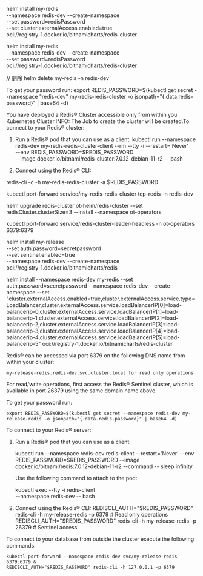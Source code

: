 helm install my-redis \
--namespace redis-dev --create-namespace \
--set password=redisPassword \
--set cluster.externalAccess.enabled=true \
oci://registry-1.docker.io/bitnamicharts/redis-cluster


helm install my-redis \
--namespace redis-dev --create-namespace \
--set password=redisPassword \
oci://registry-1.docker.io/bitnamicharts/redis-cluster


// 删除
helm delete my-redis -n redis-dev

To get your password run:
export REDIS_PASSWORD=$(kubectl get secret --namespace "redis-dev" my-redis-redis-cluster -o jsonpath="{.data.redis-password}" | base64 -d)

You have deployed a Redis&reg; Cluster accessible only from within you Kubernetes Cluster.INFO: The Job to create the cluster will be created.To connect to your Redis&reg; cluster:

1. Run a Redis&reg; pod that you can use as a client:
   kubectl run --namespace redis-dev my-redis-redis-cluster-client --rm --tty -i --restart='Never' \
   --env REDIS_PASSWORD=$REDIS_PASSWORD \
   --image docker.io/bitnami/redis-cluster:7.0.12-debian-11-r2 -- bash

2. Connect using the Redis&reg; CLI:

redis-cli -c -h my-redis-redis-cluster -a $REDIS_PASSWORD


kubectl port-forward service/my-redis-redis-cluster tcp-redis -n redis-dev



helm upgrade redis-cluster ot-helm/redis-cluster --set redisCluster.clusterSize=3 --install --namespace ot-operators



kubectl port-forward service/redis-cluster-leader-headless -n ot-operators 6379:6379




helm install my-release \
--set auth.password=secretpassword \
--set sentinel.enabled=true \
--namespace redis-dev --create-namespace \
oci://registry-1.docker.io/bitnamicharts/redis



helm install --namespace redis-dev my-redis --set auth.password=secretpassword --namespace redis-dev --create-namespace --set "cluster.externalAccess.enabled=true,cluster.externalAccess.service.type=LoadBalancer,cluster.externalAccess.service.loadBalancerIP[0]=load-balancerip-0,cluster.externalAccess.service.loadBalancerIP[1]=load-balancerip-1,cluster.externalAccess.service.loadBalancerIP[2]=load-balancerip-2,cluster.externalAccess.service.loadBalancerIP[3]=load-balancerip-3,cluster.externalAccess.service.loadBalancerIP[4]=load-balancerip-4,cluster.externalAccess.service.loadBalancerIP[5]=load-balancerip-5" oci://registry-1.docker.io/bitnamicharts/redis-cluster




Redis&reg; can be accessed via port 6379 on the following DNS name from within your cluster:

    my-release-redis.redis-dev.svc.cluster.local for read only operations

For read/write operations, first access the Redis&reg; Sentinel cluster, which is available in port 26379 using the same domain name above.



To get your password run:

    export REDIS_PASSWORD=$(kubectl get secret --namespace redis-dev my-release-redis -o jsonpath="{.data.redis-password}" | base64 -d)

To connect to your Redis&reg; server:

1. Run a Redis&reg; pod that you can use as a client:

   kubectl run --namespace redis-dev redis-client --restart='Never'  --env REDIS_PASSWORD=$REDIS_PASSWORD  --image docker.io/bitnami/redis:7.0.12-debian-11-r2 --command -- sleep infinity

   Use the following command to attach to the pod:

   kubectl exec --tty -i redis-client \
   --namespace redis-dev -- bash

2. Connect using the Redis&reg; CLI:
   REDISCLI_AUTH="$REDIS_PASSWORD" redis-cli -h my-release-redis -p 6379 # Read only operations
   REDISCLI_AUTH="$REDIS_PASSWORD" redis-cli -h my-release-redis -p 26379 # Sentinel access

To connect to your database from outside the cluster execute the following commands:

    kubectl port-forward --namespace redis-dev svc/my-release-redis 6379:6379 &
    REDISCLI_AUTH="$REDIS_PASSWORD" redis-cli -h 127.0.0.1 -p 6379
